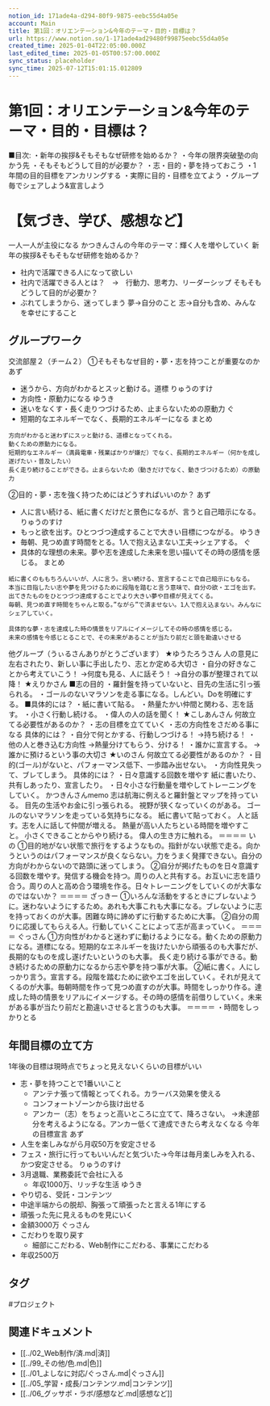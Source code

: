 ```yaml
---
notion_id: 171ade4a-d294-80f9-9875-eebc55d4a05e
account: Main
title: 第1回：オリエンテーション&今年のテーマ・目的・目標は？
url: https://www.notion.so/1-171ade4ad29480f99875eebc55d4a05e
created_time: 2025-01-04T22:05:00.000Z
last_edited_time: 2025-01-05T00:57:00.000Z
sync_status: placeholder
sync_time: 2025-07-12T15:01:15.012809
---
```

# 第1回：オリエンテーション&今年のテーマ・目的・目標は？

■目次:
・新年の挨拶&そもそもなぜ研修を始めるか？
・今年の限界突破塾の向かう先
・そもそもどうして目的が必要か？
・志・目的・夢を持っておこう
・1年間の目的目標をアンカリングする
・実際に目的・目標を立てよう
・グループ毎でシェアしよう&宣言しよう
# 【気づき、学び、感想など】
一人一人が主役になる
かつきんさんの今年のテーマ：輝く人を増やしていく
新年の挨拶&そもそもなぜ研修を始めるか？
- 社内で活躍できる人になって欲しい
- 社内で活躍できる人とは？　→　行動力、思考力、リーダーシップ
そもそもどうして目的が必要か？
- ぶれてしまうから、迷ってしまう
夢→自分のこと
志→自分も含め、みんなを幸せにすること
## グループワーク
交流部屋２（チーム２）
①そもそもなぜ目的・夢・志を持つことが重要なのか
あず
- 迷うから、方向がわかるとスッと動ける。道標
りゅうのすけ
- 方向性・原動力になる
ゆうき
- 迷いをなくす・長く走りつづけるため、止まらないための原動力
ぐ
- 短期的なエネルギーでなく、長期的エネルギーになる
まとめ
```plain text
方向がわかると迷わずにスッと動ける、道標となってくれる。
動くための原動力になる。
短期的なエネルギー（満員電車・残業ばかりが嫌だ）でなく、長期的エネルギー（何かを成し遂げたい・普及したい）
長く走り続けることができる。止まらないため（動きだけでなく、動きづつけるため）の原動力
```
②目的・夢・志を強く持つためにはどうすればいいのか？
あず
- 人に言い続ける、紙に書くだけだと景色になるが、言うと自己暗示になる。
りゅうのすけ
- もっと欲を出す。ひとつづつ達成することで大きい目標につながる。
ゆうき
- 毎朝、見つめ直す時間をとる。1人で抱え込まない工夫→シェアする。
ぐ
- 具体的な理想の未来。夢や志を達成した未来を思い描いてその時の感情を感じる。
まとめ
```plain text
紙に書くのももちろんいいが、人に言う。言い続ける、宣言することで自己暗示にもなる。
本当に目指したい志や夢を見つけるために段階を踏むと言う意味で、自分の欲・エゴを出す。出てきたものをひとつづつ達成することでより大きい夢や目標が見えてくる。
毎朝、見つめ直す時間をちゃんと取る。”ながら”で済ませない。1人で抱え込まない。みんなにシェアしていく。

具体的な夢・志を達成した時の情景をリアルにイメージしてその時の感情を感じる。
未来の感情を今感じとることで、その未来があることが当たり前だと頭を勘違いさせる
```
他グループ（うぃるさんありがとうございます）
★ゆうたろうさん
人の意見に左右されたり、新しい事に手出したり、志とか定める大切さ
・自分の好きなことから考えていこう！
→何度も見る、人に話そう！
→自分の事が整理されて以降！
★えりかさん
■志の目的
・羅針盤を持っていないと、目先の生活に引っ張られる。
・ゴールのないマラソンを走る事になる。しんどい。Doを明確にする。
■具体的には？
・紙に書いて貼る。
・熱量たかい仲間と関わる、志を話す。
・小さく行動し続ける。
・偉人の人の話を聞く！
★こしあんさん
何故立てる必要性があるのか？
・志の目標を立てていく
・志の方向性をさだめる事になる
具体的には？
・自分で何とかする、行動しつづける！
→持ち続ける！
・他の人と巻き込む方向性
→熱量分けてもらう、分ける！
・誰かに宣言する。
→誰かに預けるという事の大切さ
★いのさん
何故立てる必要性があるのか？
・目的(ゴール)がないと、パフォーマンス低下、一歩踏み出せない。
・方向性見失って、ブレてしまう。
具体的には？
・日々意識する回数を増やす
紙に書いたり、共有しあったり、宣言したり。
・日々小さな行動量を増やしてトレーニングをしていく。
かつきんさんmemo
志は航海に例えると羅針盤とマップを持っている。
目先の生活やお金に引っ張られる。
視野が狭くなっていくのがある。
ゴールのないマラソンを走っている気持ちになる。
紙に書いて貼っておく。
人と話す。志を人に話して仲間が増える。
熱量が高い人たちといる時間を増やすこと。
小さくできることからやり続ける。
偉人の生き方に触れる。
＝＝＝＝
いの
①目的地がない状態で旅行をするようなもの。指針がない状態で走る。向かうというのはパフォーマンスが良くならない。力をうまく発揮できない。自分の方向がわからないので路頭に迷ってしまう。
②自分が掲げたものを日々意識する回数を増やす。発信する機会を持つ。周りの人と共有する。お互いに志を語り合う。周りの人と高め合う環境を作る。日々トレーニングをしていくのが大事なのではないか？
＝＝＝＝
ざっきー
①いろんな活動をするときにブレないように。迷わないようにするため。あれも大事これも大事になる。ブレないように志を持っておくのが大事。困難な時に諦めずに行動するために大事。
②自分の周りに応援してもらえる人。行動していくことによって志が高まっていく。
＝＝＝＝
ぐっさん
①方向性がわかると迷わずに動けるようになる。動くための原動力になる。道標になる。短期的なエネルギーを抜けたいから頑張るのも大事だが、長期的なものを成し遂げたいというのも大事。
長く走り続ける事ができる。動き続けるための原動力になるから志や夢を持つ事が大事。
②紙に書く。人にしっかり言う。宣言する。段階を踏むために欲やエゴを出していく。それが見えてくるのが大事。毎朝時間を作って見つめ直すのが大事。時間をしっかり作る。達成した時の情景をリアルにイメージする。その時の感情を前借りしていく。未来がある事が当たり前だと勘違いさせると言うのも大事。
＝＝＝＝
・時間をしっかりとる
## 年間目標の立て方
1年後の目標は現時点でちょっと見えないくらいの目標がいい
- 志・夢を持つことで1番いいこと
  - アンテナ張って情報とってくれる。カラーバス効果を使える
  - コンフォートゾーンから抜け出せる
  - アンカー（志）をちょっと高いところに立てて、降ろさない。
→未達部分を考えるようになる。アンカー低くて達成できたら考えなくなる
今年の目標宣言
あず
- 人生を楽しみながら月収50万を安定させる
- フェス・旅行に行ってもいいんだと気づいた→今年は毎月楽しみを入れる、かつ安定させる。
りゅうのすけ
- 3月退職、業務委託で会社に入る
  - 年収1000万、リッチな生活
ゆうき
- やり切る、受託・コンテンツ
- 中途半端からの脱却、胸張って頑張ったと言える1年にする
- 頑張った先に見えるものを見にいく
- 金額3000万
ぐっさん
- こだわりを取り戻す
  - 細部にこだわる、Web制作にこだわる、事業にこだわる
- 年収2500万

## タグ

#プロジェクト 

## 関連ドキュメント

- [[../02_Web制作/済.md|済]]
- [[../99_その他/色.md|色]]
- [[../01_よしなに対応/ぐっさん.md|ぐっさん]]
- [[../05_学習・成長/コンテンツ.md|コンテンツ]]
- [[../06_グッサポ・ラボ/感想など.md|感想など]]
